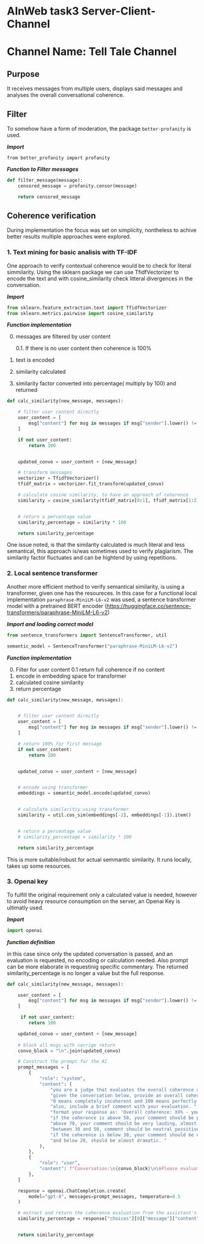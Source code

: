 # AInWeb task3 Server-Client-Channel

# Channel Name: Tell Tale Channel

## Purpose

It receives messages from multiple users, displays said messages and analyses the overall conversational coherence.

## Filter

To somehow have a form of moderation, the package `better-profanity`
is used.

***Import***

`from better_profanity import profanity`

***Function to Filter messages***

```python
def filter_message(message):
    censored_message = profanity.censor(message)

    return censored_message
```

## Coherence verification

During implementation the focus was set on simplicity, nontheless to achive better results multiple approaches were explored.

### 1. Text mining for basic analisis with TF-IDF

One approach to verify contextual coherence would be to check for literal simmilarity.
Using the sklearn package we can use TfidfVectorizer to encode the text 
and with cosine_similarity check litteral divergences in the conversation. 

***Import***

```python
from sklearn.feature_extraction.text import TfidfVectorizer
from sklearn.metrics.pairwise import cosine_similarity

```

***Function implementation***

0. messages are filtered by user content 
    
    0.1. If there is no user content then coherence is 100%
    
1. text is encoded

2. similarity calculated

3. similarity factor converted into percentage( multiply by 100) and returned


```python
def calc_similarity(new_message, messages):

    # filter user content directly
    user_content = [
        msg["content"] for msg in messages if msg["sender"].lower() != "system"
    ]

    if not user_content:
        return 100


    updated_convo = user_content + [new_message]

    # transform messages
    vectorizer = TfidfVectorizer()
    tfidf_matrix = vectorizer.fit_transform(updated_convo)

    # calculate cosine similarity, to have an approach of coherence
    similarity = cosine_similarity(tfidf_matrix[0:1], tfidf_matrix[1:2])[0][0]


    # return a percentage value
    similarity_percentage = similarity * 100

    return similarity_percentage

```

One issue noted, is that the similarity calculated is much literal and less semantical, 
this approach is/was sometimes used to verify plagiarism. The similarity factor fluctuates and can be hightend by using repetitions.

### 2. Local sentence transformer

Another more efficient method to verify semantical similarity, is using a transformer, given one has the resoureces.
In this case for a functional local implementation `paraphrase-MiniLM-L6-v2` was used, a sentence transformer model with a pretrained BERT encoder (https://huggingface.co/sentence-transformers/paraphrase-MiniLM-L6-v2) 

***Import and loading correct model***

```python
from sentence_transformers import SentenceTransformer, util

semantic_model = SentenceTransformer("paraphrase-MiniLM-L6-v2")

```

***Function implementation***

0. Filter for user content
    0.1 return full coherence if no content 
1. encode in embedding space for transformer
2. calculated cosine similarity
3. return percentage

```python
def calc_similarity(new_message, messages):


    # filter user content directly
    user_content = [
        msg["content"] for msg in messages if msg["sender"].lower() != "system"
    ]

    # return 100% for first message
    if not user_content:
        return 100


    updated_convo = user_content + [new_message]


    # encode using transformer
    embeddings = semantic_model.encode(updated_convo)


    # calculate similaritiy using transformer
    similarity = util.cos_sim(embeddings[-2], embeddings[-1]).item()


    # return a percentage value
    # similarity_percentage = similarity * 100

    return similarity_percentage

```

This is more suitable/robust for actual semmantic similarity. It runs locally, takes up some resources.

### 3. Openai key

To fulfill the original requirement only a calculated value is needed, 
however to avoid heavy resource consumption on the server, an Openai Key is ultimatly used.

***Import***

```python
import openai
```

***function definition***

in this case since only the updated conversation is passed, and an evaluation is requested, no encoding or calculation needed.
Also prompt can be more elaborate in requestinig specific commentary.
The returned similarity_percentage is no longer a value but the full response.

```python
def calc_similarity(new_message, messages):

    user_content = [
        msg["content"] for msg in messages if msg["sender"].lower() != "system"
    ]

     if not user_content:
        return 100

    updated_convo = user_content + [new_message]
  
    # block all msgs with carrige return
    convo_block = "\n".join(updated_convo)

    # Construct the prompt for the AI
    prompt_messages = [
        {
            "role": "system",
            "content": (
                "you are a judge that evaluates the overall coherence of a conversation. "
                "given the conversation below, provide an overall coherence score from 0 to 100. "
                "0 means completely incoherent and 100 means perfectly coherent. "
                "also, include a brief comment with your evaluation. "
                "format your response as: 'Overall coherence: XX% - your comment ...'."
                "if the coherence is above 50, your comment should be possitive, "
                "above 70, your comment should be very lauding, almost extactic, "
                "between 30 and 50, comment should be neutral possitive, "
                "if the coherence is below 30, your comment should be negative, "
                "and below 20, should be almost dramatic. "
            ),
        },
        {
            "role": "user",
            "content": f"Conversation:\n{convo_block}\n\nPlease evaluate the overall coherence of the conversation.",
        },
    ]

    response = openai.ChatCompletion.create(
        model="gpt-4", messages=prompt_messages, temperature=0.5
    )

    # extract and return the coherence evaluation from the assistant's response
    similarity_percentage = response["choices"][0]["message"]["content"].strip()


    return similarity_percentage

```


